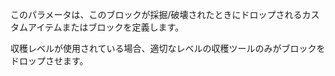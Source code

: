 このパラメータは、このブロックが採掘/破壊されたときにドロップされるカスタムアイテムまたはブロックを定義します。

収穫レベルが使用されている場合、適切なレベルの収穫ツールのみがブロックをドロップさせます。